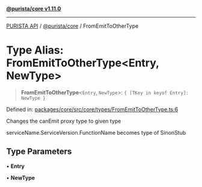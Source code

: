 [**@purista/core v1.11.0**](../README.md)

***

[PURISTA API](../../../packages.md) / [@purista/core](../README.md) / FromEmitToOtherType

# Type Alias: FromEmitToOtherType\<Entry, NewType\>

> **FromEmitToOtherType**\<`Entry`, `NewType`\>: `{ [TKey in keyof Entry]: NewType }`

Defined in: [packages/core/src/core/types/FromEmitToOtherType.ts:6](https://github.com/puristajs/purista/blob/master/packages/core/src/core/types/FromEmitToOtherType.ts#L6)

Changes the canEmit proxy type to given type

serviceName.ServiceVersion.FunctionName becomes type of SinonStub

## Type Parameters

• **Entry**

• **NewType**
